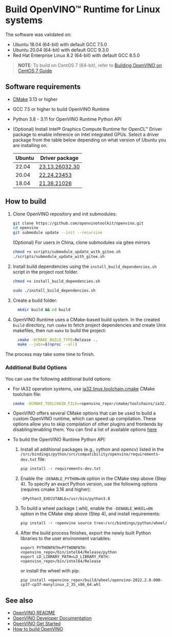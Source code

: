 # Build OpenVINO™ Runtime for Linux systems

The software was validated on:
- Ubuntu 18.04 (64-bit) with default GCC 7.5.0
- Ubuntu 20.04 (64-bit) with default GCC 9.3.0
- Red Hat Enterprise Linux 8.2 (64-bit) with default GCC 8.5.0

> **NOTE**: To build on CentOS 7 (64-bit), refer to [Building OpenVINO on CentOS 7 Guide](https://github.com/openvinotoolkit/openvino/wiki/Building-OpenVINO-on-CentOS-7-Guide)

## Software requirements 

- [CMake](https://cmake.org/download/) 3.13 or higher
- GCC 7.5 or higher to build OpenVINO Runtime
- Python 3.8 - 3.11 for OpenVINO Runtime Python API
- (Optional) Install Intel® Graphics Compute Runtime for OpenCL™ Driver package to enable inference on Intel integrated GPUs. Select a driver package from the table below depending on what version of Ubuntu you are installing on.

  | Ubuntu | Driver package |
  | --- | ----------- |
  | 22.04 | [23.13.26032.30](https://github.com/intel/compute-runtime/releases/tag/23.13.26032.30) |
  | 20.04 | [22.24.23453](https://github.com/intel/compute-runtime/releases/tag/22.24.23453) |
  | 18.04 | [21.38.21026](https://github.com/intel/compute-runtime/releases/tag/21.38.21026) |

## How to build

1. Clone OpenVINO repository and init submodules:
   ```sh
   git clone https://github.com/openvinotoolkit/openvino.git
   cd openvino
   git submodule update --init --recursive
   ```
   (Optional) For users in China, clone submodules via gitee mirrors
   ```sh
   chmod +x scripts/submodule_update_with_gitee.sh
   ./scripts/submodule_update_with_gitee.sh
   ```

2. Install build dependencies using the `install_build_dependencies.sh` script in the
   project root folder.
   ```sh
   chmod +x install_build_dependencies.sh
   ```
   ```sh
   sudo ./install_build_dependencies.sh
   ```

3. Create a build folder:
   ```sh
     mkdir build && cd build
   ```

4. OpenVINO Runtime uses a CMake-based build system. In the created `build` directory, run `cmake` to fetch project dependencies and create Unix makefiles, then run `make` to build the project:
   ```sh
     cmake -DCMAKE_BUILD_TYPE=Release ..
     make --jobs=$(nproc --all)
   ```
The process may take some time to finish.

### Additional Build Options

You can use the following additional build options:

- For IA32 operation systems, use [ia32.linux.toolchain.cmake](https://github.com/openvinotoolkit/openvino/blob/master/cmake/toolchains/ia32.linux.toolchain.cmake) CMake toolchain file:

   ```sh
   cmake -DCMAKE_TOOLCHAIN_FILE=<openvino_repo>/cmake/toolchains/ia32.linux.toolchain.cmake ..
   ```

- OpenVINO offers several CMake options that can be used to build a custom OpenVINO runtime, which can speed up compilation. These options allow you to skip compilation of other plugins and frontends by disabling/enabling them. You can find a list of available options [here](https://github.com/openvinotoolkit/openvino/blob/master/docs/dev/cmake_options_for_custom_compilation.md)

- To build the OpenVINO Runtime Python API:
  1. Install all additional packages (e.g., cython and opencv) listed in the `/src/bindings/python/src/compatibility/openvino/requirements-dev.txt` file:
     ```sh
     pip install -r requirements-dev.txt
     ```
  2. Enable the `-DENABLE_PYTHON=ON` option in the CMake step above (Step 4). To specify an exact Python version, use the following options (requires cmake 3.16 and higher):
     ```
     -DPython3_EXECUTABLE=/usr/bin/python3.8
     ```
  3. To build a wheel package (.whl), enable the `-DENABLE_WHEEL=ON` option in the CMake step above (Step 4), and install requirements:
     ```sh
     pip install -r <openvino source tree>/src/bindings/python/wheel/requirements-dev.txt
     ```
  4. After the build process finishes, export the newly built Python libraries to the user environment variables: 
     ```
     export PYTHONPATH=PYTHONPATH:<openvino_repo>/bin/intel64/Release/python
     export LD_LIBRARY_PATH=LD_LIBRARY_PATH:<openvino_repo>/bin/intel64/Release
     ```
     or install the wheel with pip:
     ```
     pip install <openvino_repo>/build/wheel/openvino-2022.2.0-000-cp37-cp37-manylinux_2_35_x86_64.whl
     ```

## See also

 * [OpenVINO README](../../README.md)
 * [OpenVINO Developer Documentation](index.md)
 * [OpenVINO Get Started](./get_started.md)
 * [How to build OpenVINO](build.md)

